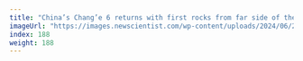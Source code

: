 ```yaml
---
title: "China’s Chang’e 6 returns with first rocks from far side of the moon"
imageUrl: "https://images.newscientist.com/wp-content/uploads/2024/06/25100337/SEI_210303798.jpg?width=788"
index: 188
weight: 188
---
```

